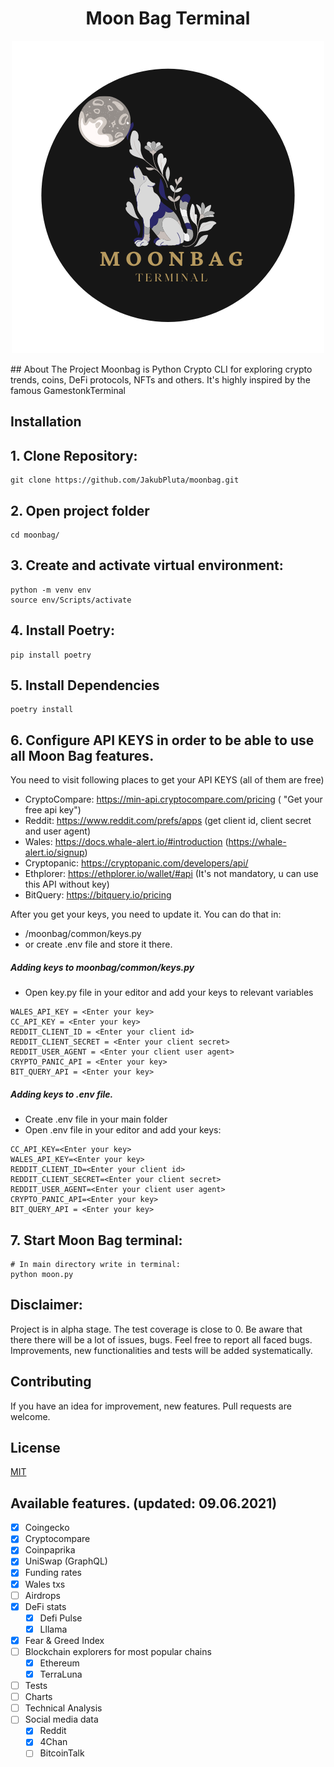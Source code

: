 <h1 align="center">
  Moon Bag Terminal
</h1>

<p align="center">
  <img width="500" height="500" src="logo.png">
</p>
## About The Project   
Moonbag is Python Crypto CLI for exploring crypto trends, coins, DeFi protocols, NFTs and others.  
It's highly inspired by the famous GamestonkTerminal

## Installation 

## 1. Clone Repository:
```
git clone https://github.com/JakubPluta/moonbag.git
```
## 2. Open project folder
```
cd moonbag/
```
## 3. Create and activate virtual environment:
```
python -m venv env
source env/Scripts/activate
```
## 4. Install Poetry:
```
pip install poetry
```
## 5. Install Dependencies
```
poetry install 
```

## 6. Configure API KEYS in order to be able to use all Moon Bag features.

You need to visit following places to get your API KEYS (all of them are free)
* CryptoCompare: https://min-api.cryptocompare.com/pricing ( "Get your free api key")
* Reddit: https://www.reddit.com/prefs/apps (get client id,  client secret and user agent)
* Wales: https://docs.whale-alert.io/#introduction (https://whale-alert.io/signup)
* Cryptopanic: https://cryptopanic.com/developers/api/
* Ethplorer: https://ethplorer.io/wallet/#api (It's not mandatory, u can use this API without key)
* BitQuery: https://bitquery.io/pricing

After you get your keys, you need to update it. You can do that in:
* /moonbag/common/keys.py
* or create .env file and store it there.

##### Adding keys to moonbag/common/keys.py
* Open key.py file in your editor and add your keys to relevant variables
```
WALES_API_KEY = <Enter your key>
CC_API_KEY = <Enter your key>
REDDIT_CLIENT_ID = <Enter your client id>
REDDIT_CLIENT_SECRET = <Enter your client secret>
REDDIT_USER_AGENT = <Enter your client user agent>
CRYPTO_PANIC_API = <Enter your key>
BIT_QUERY_API = <Enter your key>
```
##### Adding keys to .env file.
* Create .env file in your main folder
* Open .env file in your editor and add your keys:
```
CC_API_KEY=<Enter your key>
WALES_API_KEY=<Enter your key>
REDDIT_CLIENT_ID=<Enter your client id>
REDDIT_CLIENT_SECRET=<Enter your client secret>
REDDIT_USER_AGENT=<Enter your client user agent>
CRYPTO_PANIC_API=<Enter your key>
BIT_QUERY_API = <Enter your key>
```

## 7. Start Moon Bag terminal:
```
# In main directory write in terminal:
python moon.py
```

## Disclaimer:
Project is in alpha stage. The test coverage is close to 0. Be aware that there
there will be a lot of issues, bugs. Feel free to report all faced bugs. 
Improvements, new functionalities and tests will be added systematically.

## Contributing
If you have an idea for improvement, new features. Pull requests are welcome.  

## License
[MIT](https://choosealicense.com/licenses/mit/)

## Available features. (updated: 09.06.2021)
- [x] Coingecko
- [x] Cryptocompare
- [x] Coinpaprika
- [x] UniSwap (GraphQL)
- [x] Funding rates
- [x] Wales txs
- [ ] Airdrops
- [x] DeFi stats
    - [x] Defi Pulse
    - [x] Lllama
- [x] Fear & Greed Index
- [ ] Blockchain explorers for most popular chains
    - [x] Ethereum
    - [x] TerraLuna
- [ ] Tests
- [ ] Charts
- [ ] Technical Analysis
- [ ] Social media data
    - [x] Reddit
    - [x] 4Chan
    - [ ] BitcoinTalk
